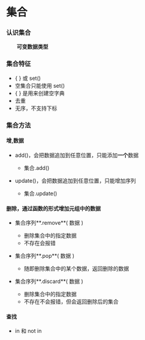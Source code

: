 # 集合
### 认识集合
&emsp;&emsp;**可变数据类型**

### 集合特征
*  { } 或 set()
  *  空集合只能使用 set()
  *  { } 是用来创建空字典
  *  去重
  *  无序，不支持下标
  

### 集合方法
#### 增,数据

* add()，会把数据追加到任意位置，只能添加**一个**数据
  * 集合.add()
  
  
* update()，会把数据追加到任意位置，只能增加序列
  * 集合.update()

#### 删除，通过函数的形式增加元组中的数据

* 集合序列**.remove**( 数据 )
  * 删除集合中的指定数据
  * 不存在会报错
 
   
* 集合序列**.pop**( 数据 )
  * 随即删除集合中的某个数据，返回删除的数据

  
* 集合序列**.discard**( 数据 )
  * 删除集合中的指定数据
  * 不存在不会报错，但会返回删除后的集合


  

#### 查找

* in 和 not in































  
  



